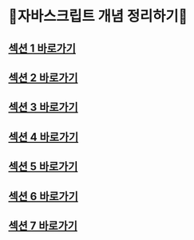 # 🌟자바스크립트 개념 정리하기🌟

## <a href="./SECTION01/readme.md">섹션 1 바로가기</a><br/>

## <a href="./SECTION02/readme.md">섹션 2 바로가기</a><br/>

## <a href="./SECTION03/readme.md">섹션 3 바로가기</a><br/>

## <a href="./SECTION04/readme.md">섹션 4 바로가기</a><br/>

## <a href="./SECTION05/readme.md">섹션 5 바로가기</a><br/>

## <a href="./SECTION06/readme.md">섹션 6 바로가기</a><br/>

## <a href="./SECTION07/readme.md">섹션 7 바로가기</a><br/>
